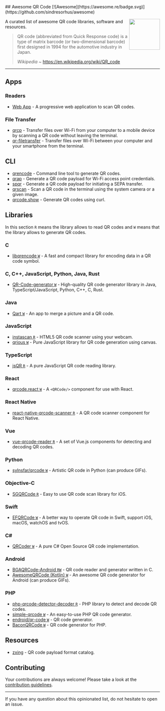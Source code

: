 <div class="github-widget" data-repo="make-github-pseudonymous-again/awesome-qr-code"></div>
## Awesome QR Code [![Awesome](https://awesome.re/badge.svg)](https://github.com/sindresorhus/awesome)

[<img src="https://raw.githubusercontent.com/make-github-pseudonymous-again/awesome-qr-code/master/repo-link.svg?sanitize=true" align="right" width="100">](https://github.com/make-github-pseudonymous-again/awesome-qr-code#readme)

A curated list of awesome QR code libraries, software and resources.

> QR code (abbreviated from Quick Response code) is a type of matrix barcode (or two-dimensional barcode) first designed in 1994 for the automotive industry in Japan.
>
> *Wikipedia* ~ https://en.wikipedia.org/wiki/QR_code




---

## Apps

### Readers

- [Web App](https://github.com/code-kotis/qr-code-scanner) - A progressive web application to scan QR codes.

### File Transfer

- [qrcp](https://github.com/claudiodangelis/qrcp) - Transfer files over Wi-Fi from your computer to a mobile device by scanning a QR code without leaving the terminal.
- [qr-filetransfer](https://github.com/sdushantha/qr-filetransfer) - Transfer files over Wi-Fi between your computer and your smartphone from the terminal.

## CLI

- [qrencode](https://fukuchi.org/works/qrencode) - Command line tool to generate QR codes.
- [qrap](https://github.com/make-github-pseudonymous-again/qrap) - Generate a QR code payload for Wi-Fi access point credentials.
- [spqr](https://github.com/make-github-pseudonymous-again/spqr) - Generate a QR code payload for initiating a SEPA transfer.
- [qrscan](https://github.com/sayanarijit/qrscan) - Scan a QR code in the terminal using the system camera or a given image.
- [qrcode.show](https://qrcode.show) - Generate QR codes using curl.

## Libraries

In this section `R` means the library allows to read QR codes and `W` means
that the library allows to generate QR codes.

### C

- [libqrencode `W`](https://github.com/fukuchi/libqrencode) - A fast and compact library for encoding data in a QR code symbol.

### C, C++, JavaScript, Python, Java, Rust

- [QR-Code-generator `W`](https://github.com/nayuki/QR-Code-generator) - High-quality QR code generator library in Java, TypeScript/JavaScript, Python, C++, C, Rust.

### Java

- [Qart `W`](https://github.com/scola/Qart) - An app to merge a picture and a QR code.

### JavaScript

- [instascan `R`](https://github.com/schmich/instascan) - HTML5 QR code scanner using your webcam.
- [qrious `W`](https://github.com/neocotic/qrious) - Pure JavaScript library for QR code generation using canvas.

### TypeScript

- [jsQR `R`](https://github.com/cozmo/jsQR) - A pure JavaScript QR code reading library.

### React

- [qrcode.react `W`](https://github.com/zpao/qrcode.react) - A `<QRCode/>` component for use with React.

### React Native

- [react-native-qrcode-scanner `R`](https://github.com/moaazsidat/react-native-qrcode-scanner) - A QR code scanner component for React Native.

### Vue

- [vue-qrcode-reader `R`](https://github.com/gruhn/vue-qrcode-reader) - A set of Vue.js components for detecting and decoding QR codes.

### Python

- [sylnsfar/qrcode `W`](https://github.com/sylnsfar/qrcode) - Artistic QR code in Python (can produce GIFs).

### Objective-C

- [SGQRCode `R`](https://github.com/kingsic/SGQRCode) - Easy to use QR code scan library for iOS.

### Swift

- [EFQRCode `W`](https://github.com/EFPrefix/EFQRCode) - A better way to operate QR code in Swift, support iOS, macOS, watchOS and tvOS.

### C\#

- [QRCoder `W`](https://github.com/codebude/QRCoder) - A pure C# Open Source QR code implementation.

### Android

- [BGAQRCode-Android `RW`](https://github.com/bingoogolapple/BGAQRCode-Android) - QR code reader and generator written in C.
- [AwesomeQRCode (Kotlin) `W`](https://github.com/SumiMakito/AwesomeQRCode) - An awesome QR code generator for Android (can produce GIFs).

### PHP

- [php-qrcode-detector-decoder `R`](https://github.com/khanamiryan/php-qrcode-detector-decoder) - PHP library to detect and decode QR codes.
- [simple-qrcode `W`](https://github.com/SimpleSoftwareIO/simple-qrcode) - An easy-to-use PHP QR code generator.
- [endroid/qr-code `W`](https://github.com/endroid/qr-code) - QR code generator.
- [BaconQRCode `W`](https://github.com/Bacon/BaconQRCode) - QR code generator for PHP.


## Resources

- [zxing](https://github.com/zxing/zxing/wiki/Barcode-Contents) - QR code payload format catalog.


## Contributing

Your contributions are always welcome! Please take a look at the [contribution guidelines](https://github.com/make-github-pseudonymous-again/awesome-qr-code/blob/main/CONTRIBUTING.md).

---

If you have any question about this opinionated list, do not hesitate to open an issue.